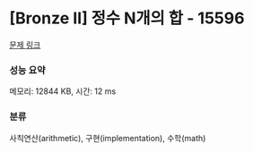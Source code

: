 # [Bronze II] 정수 N개의 합 - 15596 

[문제 링크](https://www.acmicpc.net/problem/15596) 

### 성능 요약

메모리: 12844 KB, 시간: 12 ms

### 분류

사칙연산(arithmetic), 구현(implementation), 수학(math)

